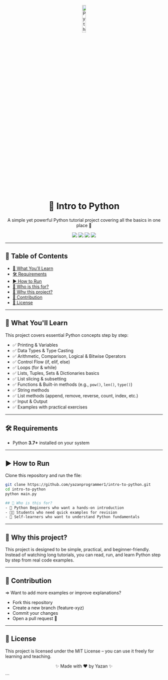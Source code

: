 <p align="center">
  <img src="https://upload.wikimedia.org/wikipedia/commons/thumb/c/c3/Python-logo-notext.svg/1200px-Python-logo-notext.svg.png" alt="Python Logo" width="15%" />
</p>

<h1 align="center">📘 Intro to Python</h1>
<p align="center">A simple yet powerful Python tutorial project covering all the basics in one place 🚀</p>

<p align="center">
  <img src="https://img.shields.io/badge/python-3.7+-blue.svg" />
  <img src="https://img.shields.io/github/stars/USERNAME/intro-to-python?style=social" />
  <img src="https://img.shields.io/github/forks/USERNAME/intro-to-python?style=social" />
  <img src="https://img.shields.io/badge/license-MIT-green.svg" />
</p>

---

## 📑 Table of Contents
- [🚀 What You'll Learn](#-what-youll-learn)
- [🛠 Requirements](#-requirements)
- [▶️ How to Run](#️-how-to-run)
- [🎯 Who is this for?](#-who-is-this-for)
- [🌟 Why this project?](#-why-this-project)
- [🤝 Contribution](#-contribution)
- [📜 License](#-license)

---

## 🚀 What You'll Learn
This project covers essential Python concepts step by step:  

- ✅ Printing & Variables  
- ✅ Data Types & Type Casting  
- ✅ Arithmetic, Comparison, Logical & Bitwise Operators  
- ✅ Control Flow (if, elif, else)  
- ✅ Loops (for & while)  
- ✅ Lists, Tuples, Sets & Dictionaries basics  
- ✅ List slicing & subsetting  
- ✅ Functions & Built-in methods (e.g., `pow()`, `len()`, `type()`)  
- ✅ String methods  
- ✅ List methods (append, remove, reverse, count, index, etc.)  
- ✅ Input & Output  
- ✅ Examples with practical exercises  


---

## 🛠 Requirements
- Python **3.7+** installed on your system  

---

## ▶️ How to Run
Clone this repository and run the file:

```bash
git clone https://github.com/yazanprogrammer1/intro-to-python.git
cd intro-to-python
python main.py

## 🎯 Who is this for?
- 🐍 Python Beginners who want a hands-on introduction
- 👨‍💻 Students who need quick examples for revision
- 🚀 Self-learners who want to understand Python fundamentals
```
---

## 🌟 Why this project?
This project is designed to be simple, practical, and beginner-friendly.
Instead of watching long tutorials, you can read, run, and learn Python step by step from real code examples.

---

## 🤝 Contribution
=> Want to add more examples or improve explanations?

- Fork this repository
- Create a new branch (feature-xyz)
- Commit your changes
- Open a pull request 🎉

---

## 📜 License
This project is licensed under the MIT License – you can use it freely for learning and teaching.

<p align="center">✨ Made with ❤️ by Yazan ✨</p> ```

